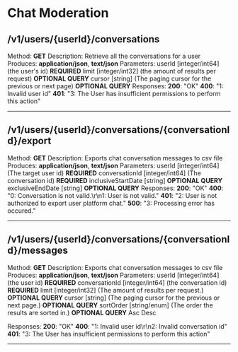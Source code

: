 # Chat Moderation

## /v1/users/{userId}/conversations

Method: **GET**
Description: Retrieve all the conversations for a user
Produces: **application/json**, **text/json**
Parameters:
    userId [integer/int64] (the user's id) **REQUIRED**
    limit [integer/int32] (the amount of results per request) **OPTIONAL QUERY**
    cursor [string] (The paging cursor for the previous or next page) **OPTIONAL QUERY**
Responses:
    **200**: "OK"
    **400**: "1: Invalid user id"
    **401**: "3: The User has insufficient permissions to perform this action"
<hr>

## /v1/users/{userId}/conversations/{conversationId}/export

Method: **GET**
Description: Exports chat conversation messages to csv file
Produces: **application/json**, **text/json**
Parameters:
    userId [integer/int64] (The target user id) **REQUIRED**
    conversationId [integer/int64] (The conversation id) **REQUIRED**
    inclusiveStartDate [string] **OPTIONAL QUERY**
    exclusiveEndDate [string] **OPTIONAL QUERY**
Responses:
    **200**: "OK"
    **400**: "0: Conversation is not valid.\r\n1: User is not valid."
    **401**: "2: User is not authorized to export user platform chat."
    **500**: "3: Processing error has occured."
<hr>

## /v1/users/{userId}/conversations/{conversationId}/messages

Method: **GET**
Description: Exports chat conversation messages to csv file
Produces: **application/json**, **text/json**
Parameters:
    userId [integer/int64] (the user id) **REQUIRED**
    conversationId [integer/int64] (the conversation id) **REQUIRED**
    limit [integer/int32] (The amount of results per request.) **OPTIONAL QUERY**
    cursor [string] (The paging cursor for the previous or next page.) **OPTIONAL QUERY**
    sortOrder [string/enum] (The order the results are sorted in.) **OPTIONAL QUERY**
        Asc
        Desc

Responses:
    **200**: "OK"
    **400**: "1: Invalid user id\r\n2: Invalid conversation id"
    **401**: "3: The User has insufficient permissions to perform this action"
<hr>